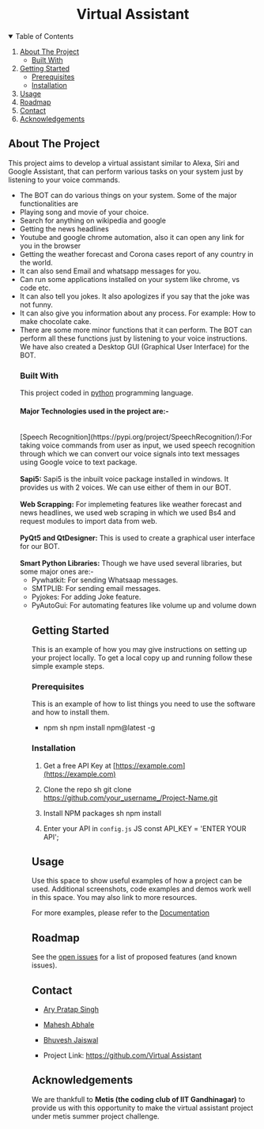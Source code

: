 <!--
* Thanks for checking out the Best-README-Template. If you have a suggestion
* that would make this better, please fork the repo and create a pull request
* or simply open an issue with the tag "enhancement".
* Thanks again! Now go create something AMAZING! :D
-->



<!-- PROJECT SHIELDS -->
<!--
* I'm using markdown "reference style" links for readability.
* Reference links are enclosed in brackets [ ] instead of parentheses ( ).
* See the bottom of this document for the declaration of the reference variables
* for contributors-url, forks-url, etc. This is an optional, concise syntax you may use.
* https://www.markdownguide.org/basic-syntax/#reference-style-links
-->


<!-- PROJECT LOGO -->
<br />
<p align="center">
  <h1 align="center">Virtual Assistant</h1>

  <p align="center">
  </p>
</p>



<!-- TABLE OF CONTENTS -->
<details open="open">
  <summary>Table of Contents</summary>
  <ol>
    <li>
      <a href="#about-the-project">About The Project</a>
      <ul>
        <li><a href="#built-with">Built With</a></li>
      </ul>
    </li>
    <li>
      <a href="#getting-started">Getting Started</a>
      <ul>
        <li><a href="#prerequisites">Prerequisites</a></li>
        <li><a href="#installation">Installation</a></li>
      </ul>
    </li>
    <li><a href="#usage">Usage</a></li>
    <li><a href="#roadmap">Roadmap</a></li>
    <li><a href="#contact">Contact</a></li>
    <li><a href="#acknowledgements">Acknowledgements</a></li>
  </ol>
</details>



<!-- ABOUT THE PROJECT -->
## About The Project

This project aims to develop a virtual assistant similar to Alexa, Siri and Google Assistant, that can perform various tasks on your system just by listening to your voice commands. 
<ul>
  <li>
The BOT can do various things on your system. Some of the major functionalities are
  </li>
  <li>
Playing song and movie of your choice.
  </li>
  <li>
Search for anything on wikipedia and google
  </li>
  <li>
Getting the news headlines
  </li>
  <li>
Youtube and google chrome automation, also it can open any link for you in the browser
  </li>
  <li>
Getting the weather forecast and Corona cases report of any country in the world.
  </li>
  <li>
It can also send Email and whatsapp messages for you.
  </li>
  <li>
Can run some applications installed on your system like chrome, vs code etc.
  </li>
  <li>
It can also tell you jokes. It also apologizes if you say that the joke was not funny.
  </li>
  <li>
It can also give you information about any process. For example: How to make chocolate cake.
  </li>
    <li>
There are some more minor functions that it can perform. The BOT can perform all these functions just by listening to your voice instructions. We have also created a Desktop GUI (Graphical User Interface) for the BOT.

### Built With
This project coded in [python](https://docs.python.org/3/) programming language.
<br>
<h4>Major Technologies used in the project are:-</h4>
<br>
[Speech Recognition](https://pypi.org/project/SpeechRecognition/):For taking voice commands from user as input, we used speech recognition through which we can convert our voice signals into text messages using Google voice to text package.
<br><br>
      <b>Sapi5:</b>  Sapi5 is the inbuilt voice package installed in windows. It provides us with 2 voices. We can use either of them in our BOT.
<br><br>
      <b>Web Scrapping:</b> For implemeting features like weather forecast and news headlines, we used web scraping in which we used Bs4 and request modules to import data from web.
<br><br>
      <b>PyQt5 and QtDesigner:</b> This is used to create a graphical user interface for our BOT. 
<br><br>
      <b>Smart Python  Libraries:</b>  Though we have used several libraries, but some major ones are:-
<br>
      <ul>
        <li> 
          Pywhatkit: For sending Whatsaap messages.
        <li>
          SMTPLIB: For sending email messages.
        <li>
          Pyjokes: For adding Joke feature.
        <li>
          PyAutoGui: For automating features like volume up and volume down
      



<!-- GETTING STARTED -->
## Getting Started

This is an example of how you may give instructions on setting up your project locally.
To get a local copy up and running follow these simple example steps.

### Prerequisites

This is an example of how to list things you need to use the software and how to install them.
* npm
  sh
  npm install npm@latest -g
  

### Installation

1. Get a free API Key at [https://example.com](https://example.com)
2. Clone the repo
   sh
   git clone https://github.com/your_username_/Project-Name.git
   
3. Install NPM packages
   sh
   npm install
   
4. Enter your API in `config.js`
   JS
   const API_KEY = 'ENTER YOUR API';
   



<!-- USAGE EXAMPLES -->
## Usage

Use this space to show useful examples of how a project can be used. Additional screenshots, code examples and demos work well in this space. You may also link to more resources.

For more examples, please refer to the [Documentation](https://example.com)



<!-- ROADMAP -->
## Roadmap

See the [open issues](https://github.com/othneildrew/Best-README-Template/issues) for a list of proposed features (and known issues).

<!-- CONTACT -->
## Contact

* [Ary Pratap Singh](https://www.linkedin.com/in/ary-pratap-singh-73b329207?lipi=urn%3Ali%3Apage%3Ad_flagship3_profile_view_base_contact_details%3BebLXi%2BlvTOyRhTQqbZAXSA%3D%3D)
* [Mahesh Abhale](https://www.linkedin.com/in/mahesh-abhale-5754861bb?lipi=urn%3Ali%3Apage%3Ad_flagship3_profile_view_base_contact_details%3BQ3R47rUvTJagFaCWNtl0vA%3D%3D)
* [Bhuvesh Jaiswal](https://www.linkedin.com/in/bhuvesh-jaiswal-43b521202?lipi=urn%3Ali%3Apage%3Ad_flagship3_profile_view_base_contact_details%3BS%2Ffzlvg%2FQu%2B3zRvayXAdoA%3D%3D)

* Project Link: [https://github.com/Virtual Assistant](https://github.com/AryPratap/BOT-GP-53.git)



<!-- ACKNOWLEDGEMENTS -->
## Acknowledgements
We are thankfull to <b>Metis (the coding club of IIT Gandhinagar)</b> to provide us with this opportunity to make the virtual assistant project under metis summer project challenge. 




<!-- MARKDOWN LINKS & IMAGES -->
<!-- https://www.markdownguide.org/basic-syntax/#reference-style-links -->
[contributors-shield]: https://img.shields.io/github/contributors/othneildrew/Best-README-Template.svg?style=for-the-badge
[contributors-url]: https://github.com/othneildrew/Best-README-Template/graphs/contributors
[forks-shield]: https://img.shields.io/github/forks/othneildrew/Best-README-Template.svg?style=for-the-badge
[forks-url]: https://github.com/othneildrew/Best-README-Template/network/members
[stars-shield]: https://img.shields.io/github/stars/othneildrew/Best-README-Template.svg?style=for-the-badge
[stars-url]: https://github.com/othneildrew/Best-README-Template/stargazers
[issues-shield]: https://img.shields.io/github/issues/othneildrew/Best-README-Template.svg?style=for-the-badge
[issues-url]: https://github.com/othneildrew/Best-README-Template/issues
[license-shield]: https://img.shields.io/github/license/othneildrew/Best-README-Template.svg?style=for-the-badge
[license-url]: https://github.com/othneildrew/Best-README-Template/blob/master/LICENSE.txt
[linkedin-shield]: https://img.shields.io/badge/-LinkedIn-black.svg?style=for-the-badge&logo=linkedin&colorB=555
[linkedin-url]: https://linkedin.com/in/othneildrew
[product-screenshot]: images/screenshot.png
